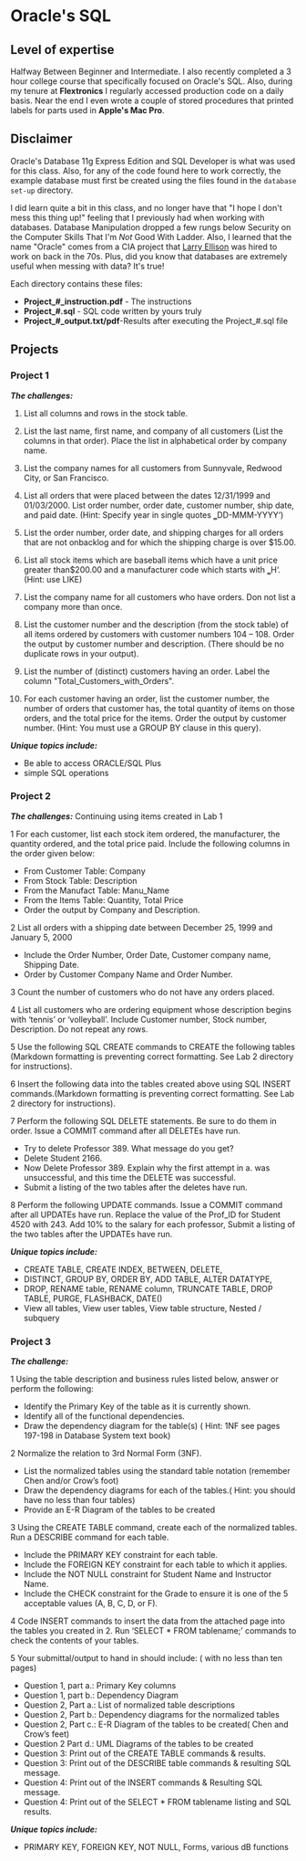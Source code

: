 # Oracle's SQL

## Level of expertise
Halfway Between Beginner and Intermediate.   I also recently completed a 3 hour college course that specifically focused on Oracle's SQL. Also, during my tenure at **Flextronics** I regularly accessed production code on a daily basis.  Near the end I even wrote a couple of stored procedures that printed labels for parts used in **Apple's Mac Pro**.

## Disclaimer
Oracle's Database 11g Express Edition and SQL Developer is what was used for this class.  Also, for any of the code found here to work correctly, the example database must first be created using the files found in the `database set-up` directory.

I did learn quite a bit in this class, and no longer have that "I hope I don't mess this thing up!" feeling that I previously had when working with databases.  Database Manipulation dropped a few rungs below Security on the Computer Skills That I'm *Not* Good With Ladder.  Also, I learned that the name "Oracle" comes from a CIA project that [Larry Ellison](https://en.wikipedia.org/wiki/Larry_Ellison) was hired to work on back in the 70s.  Plus, did you know that databases are extremely useful when messing with data?  It's true!

Each directory contains these files:

- **Project_#_instruction.pdf** - The instructions
- **Project_#.sql** - SQL code written by yours truly
- **Project_#_output.txt/pdf**-Results after executing the Project_#.sql file

## Projects
### Project 1
***The challenges:*** 

1. List all columns and rows in the stock table.

2. List the last name, first name, and company of all customers (List the columns in that order). Place the list in alphabetical order by company name.

3. List the company names for all customers from Sunnyvale, Redwood City, or San Francisco.

4. List all orders that were placed between the dates 12/31/1999 and 01/03/2000. List order number, order date, customer number, ship date, and paid date. (Hint: Specify year in single quotes ‗DD-MMM-YYYY‘)

5. List the order number, order date, and shipping charges for all orders that are not onbacklog and for which the shipping charge is over $15.00.

6. List all stock items which are baseball items which have a unit price greater than$200.00 and a manufacturer code which starts with ‗H‘. (Hint: use LIKE)

7. List the company name for all customers who have orders. Don not list a company more than once.

8. List the customer number and the description (from the stock table) of all items ordered by customers with customer numbers 104 – 108. Order the output by customer number and description. (There should be no duplicate rows in your output).

9. List the number of (distinct) customers having an order. Label the column "Total_Customers_with_Orders".

10. For each customer having an order, list the customer number, the number of orders that customer has, the total quantity of items on those orders, and the total price for the items. Order the output by customer number. (Hint: You must use a GROUP BY clause in this query).


***Unique topics include:***

- Be able to access ORACLE/SQL Plus
- simple SQL operations

### Project 2
***The challenges:*** Continuing using items created in Lab 1

1 For each customer, list each stock item ordered, the manufacturer, the quantity ordered, and the total price paid. Include the following columns in the order given below:

- From Customer Table: Company
- From Stock Table: Description
- From the Manufact Table: Manu_Name
- From the Items Table: Quantity, Total Price
- Order the output by Company and Description.

2 List all orders with a shipping date between December 25, 1999 and January 5, 2000

- Include the Order Number, Order Date, Customer company name, Shipping Date.
- Order by Customer Company Name and Order Number.

3 Count the number of customers who do not have any orders placed.

4 List all customers who are ordering equipment whose description begins with ‘tennis’ or ‘volleyball’. Include Customer number, Stock number, Description. Do not repeat any rows.

5 Use the following SQL CREATE commands to CREATE the following tables (Markdown formatting is preventing correct formatting.  See Lab 2 directory for instructions). 

6 Insert the following data into the tables created above using SQL INSERT commands.(Markdown formatting is preventing correct formatting.  See Lab 2 directory for instructions). 

7 Perform the following SQL DELETE statements. Be sure to do them in order. Issue a COMMIT command after all DELETEs have run.

- Try to delete Professor 389. What message do you get?
- Delete Student 2166.
- Now Delete Professor 389. Explain why the first attempt in a. was unsuccessful, and this time the DELETE was successful.
- Submit a listing of the two tables after the deletes have run.

8 Perform the following UPDATE commands. Issue a COMMIT command after all UPDATEs have run. Replace the value of the Prof_ID for Student 4520 with 243. Add 10% to the salary for each professor, Submit a listing of the two tables after the UPDATEs have run.

***Unique topics include:***

- CREATE TABLE, CREATE INDEX, BETWEEN,  DELETE, 
- DISTINCT, GROUP BY, ORDER BY, ADD TABLE, ALTER DATATYPE, 
- DROP, RENAME table, RENAME column, TRUNCATE TABLE, DROP TABLE, PURGE, FLASHBACK, DATE()
- View all tables, View user tables, View table structure, Nested / subquery


### Project 3
***The challenge:***

1 Using the table description and business rules listed below, answer or perform the following:

- Identify the Primary Key of the table as it is currently shown.
- Identify all of the functional dependencies.
- Draw the dependency diagram for the table(s) ( Hint: 1NF see pages 197-198 in Database System text book)

2 Normalize the relation to 3rd Normal Form (3NF).

- List the normalized tables using the standard table notation (remember Chen and/or Crow’s foot)
- Draw the dependency diagrams for each of the tables.( Hint: you should have no less than four tables)
- Provide an E-R Diagram of the tables to be created

3 Using the CREATE TABLE command, create each of the normalized tables. Run a DESCRIBE command for each table.

- Include the PRIMARY KEY constraint for each table.
- Include the FOREIGN KEY constraint for each table to which it applies.
- Include the NOT NULL constraint for Student Name and Instructor Name.
- Include the CHECK constraint for the Grade to ensure it is one of the 5 acceptable values (A, B, C, D, or F).

4 Code INSERT commands to insert the data from the attached page into the tables you created in 2.
Run ‘SELECT * FROM tablename;’ commands to check the contents of your tables.

5 Your submittal/output to hand in should include: ( with no less than ten pages)

- Question 1, part a.: Primary Key columns
- Question 1, part b.: Dependency Diagram
- Question 2, Part a.: List of normalized table descriptions
- Question 2, Part b.: Dependency diagrams for the normalized tables
- Question 2, Part c.: E-R Diagram of the tables to be created( Chen and Crow’s feet)
- Question 2 Part d.: UML Diagrams of the tables to be created
- Question 3: Print out of the CREATE TABLE commands & results.
- Question 3: Print out of the DESCRIBE table commands & resulting SQL message.
- Question 4: Print out of the INSERT commands & Resulting SQL message.
- Question 4: Print out of the SELECT * FROM tablename listing and SQL results.



***Unique topics include:***

- PRIMARY KEY, FOREIGN KEY, NOT NULL, Forms, various dB functions



